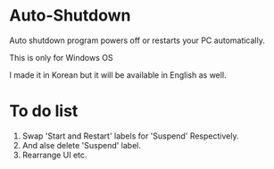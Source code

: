 # Auto-Shutdown
Auto shutdown program powers off or restarts your PC automatically.

This is only for Windows OS

I made it in Korean but it will be available in English as well.

# To do list
1. Swap 'Start and Restart' labels for 'Suspend' Respectively.
2. And alse delete 'Suspend' label.
3. Rearrange UI
 etc.

